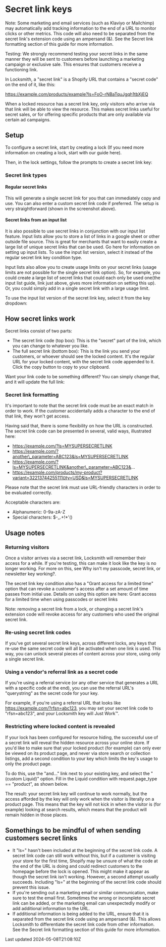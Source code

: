 # Secret link keys

Note: Some marketing and email services (such as Klaviyo or Mailchimp) may automatically add tracking information to the end of a URL to monitor clicks or other metrics. This code will also need to be separated from the secret link's extension code using an ampersand (&). See the Secret link formatting section of this guide for more information.

Testing: We strongly recommend testing your secret links in the same manner they will be sent to customers before launching a marketing campaign or exclusive sale. This ensures that customers receive a functioning link.

In Locksmith, a "secret link" is a Shopify URL that contains a "secret code" on the end of it, like this:

https://example.com/products/example?ls=FoO-rNBaTquJgqh1tbXjEQ

When a locked resource has a secret link key, only visitors who arrive via that link will be able to view the resource. This makes secret links useful for secret sales, or for offering specific products that are only available via certain ad campaigns.

## Setup

To configure a secret link, start by creating a lock (If you need more information on creating a lock, start with our guide here).

Then, in the lock settings, follow the prompts to create a secret link key:

### Secret link types

#### Regular secret links

This will generate a single secret link for you that can immediately copy and use. You can also enter a custom secret link code if preferred. The setup is very straightforward (shown in the screenshot above).

#### Secret links from an input list

It is also possible to use secret links in conjunction with our input list feature. Input lists allow you to store a list of links in a google sheet or other outside file source. This is great for merchants that want to easily create a large list of unique secret links that can be used. Go here for information on setting up input lists. To use the input list version, select it instead of the regular secret link key condition type.

Input lists also allow you to create usage limits on your secret links (usage limits are not possible for the single secret link option). So, for example, you could create a large list of secret links that could each only be used one(the input list guide, link just above, gives more information on setting this up). Or, you could simply add in a single secret link with a large usage limit.

To use the input list version of the secret link key, select it from the key dropdown:

## How secret links work

Secret links consist of two parts:

- The secret link code (top box): This is the "secret" part of the link, which you can change to whatever you like.
- The full secret link (bottom box): This is the link you send your customers, or whoever should see the locked content. It's the regular URL for your locked content, with the secret link code appended to it. Click the copy button to copy to your clipboard.

Want your link code to be something different? You can simply change that, and it will update the full link:

### Secret link formatting

It's important to note that the secret link code must be an exact match in order to work. If the customer accidentally adds a character to the end of that link, they won't get access.

Having said that, there is some flexibility on how the URL is constructed. The secret link code can be presented in several, valid ways, illustrated here:

- https://example.com/?ls=MYSUPERSECRETLINK
- https://example.com/?another\_parameter=ABC123&ls=MYSUPERSECRETLINK
- https://example.com/?ls=MYSUPERSECRETLINK&another\_parameter=ABC123&...
- https://example.com/products/my-product?variant=32213744255111¤ty=USD&ls=MYSUPERSECRETLINK

Please note that the secret link must use URL-friendly characters in order to be evaluated correctly.

Acceptable characters are:

- Alphanumeric: 0-9a-zA-Z
- Special characters: $-\_.+!\*'()

## Usage notes

### Returning visitors

Once a visitor arrives via a secret link, Locksmith will remember their access for a while. If you're testing, this can make it look like the key is no longer working. For more on this, see Why isn't my passcode, secret link, or newsletter key working?.

The secret link key condition also has a "Grant access for a limited time" option that can revoke a customer's access after a set amount of time passes from initial use. Details on using this option are here: Grant access for a limited time when using passcodes or secret links

Note: removing a secret link from a lock, or changing a secret link's extension code will revoke access for any customers who used the original secret link.

### Re-using secret link codes

If you've got several secret link keys, across different locks, any keys that re-use the same secret code will all be activated when one link is used. This way, you can unlock several pieces of content across your store, using only a single secret link.

### Using a vendor's referral link as a secret code

If you're using a referral service (or any other service that generates a URL with a specific code at the end), you can use the referral URL's "querystring" as the secret code for your key.

For example, if you're using a referral URL that looks like https://example.com/?rfsn=abc123, you may set your secret link code to "rfsn=abc123", and your Locksmith key will Just Work™.

### Restricting where locked content is revealed

If your lock has been configured for resource hiding, the successful use of a secret link will reveal the hidden resource across your online store. If you'd like to make sure that your locked product (for example) can only ever be viewed on its product page, and never via store search or collection listings, add a second condition to your key which limits the key's usage to only the product page.

To do this, use the "and..." link next to your existing key, and select the "(custom Liquid)" option. Fill in the Liquid condition with request.page\_type == "product", as shown below.

The result: your secret link key will continue to work normally, but the access afforded by the key will only work when the visitor is literally on a product page. This means that the key will not kick in when the visitor is (for example) looking at search results, which means that the product will remain hidden in those places.

## Somethings to be mindful of when sending customers secret links

- It "ls=" hasn't been included at the beginning of the secret link code. A secret link code can still work without this, but if a customer is visiting your store for the first time, Shopify may be unsure of what the code at the end of the URL is doing and could redirect customers to the homepage before the lock is opened. This might make it appear as though the secret link isn't working. However, a second attempt usually succeeds. Including "ls=" at the beginning of the secret link code should prevent this issue.
- If you're sending out a marketing email or similar communication, make sure to test the email first. Sometimes the wrong or incomplete secret link can be added, or the marketing email can unexpectedly modify or add additional information to the URL.
- If additional information is being added to the URL, ensure that it is separated from the secret link code using an ampersand (&). This allows Locksmith to differentiate the secret link code from other information. See the Secret link formatting section of this guide for more information.

Last updated 2024-05-08T21:08:10Z